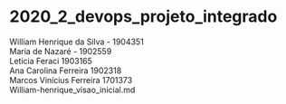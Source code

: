 # 2020_2_devops_projeto_integrado

William Henrique da Silva - 1904351<br/>
Maria de Nazaré - 1902559<br/>
Leticia Feraci 1903165<br/>
Ana Carolina Ferreira 1902318<br/>
Marcos Vinícius Ferreira 1701373<br/>
William-henrique_visao_inicial.md
